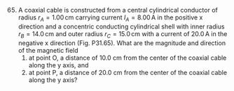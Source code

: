 65. A coaxial cable is constructed from a central cylindrical conductor of radius $r_A = 1.00 \, \text{cm}$ carrying current $I_A = 8.00 \, \text{A}$ in the positive x direction and a concentric conducting cylindrical shell with inner radius $r_B = 14.0 \, \text{cm}$ and outer radius $r_C = 15.0 \, \text{cm}$ with a current of $20.0 \, \text{A}$ in the negative x direction (Fig. P31.65). What are the magnitude and direction of the magnetic field 
    1. at point O, a distance of 10.0 cm from the center of the coaxial cable along the y axis, and 
    2. at point P, a distance of 20.0 cm from the center of the coaxial cable along the y axis?
